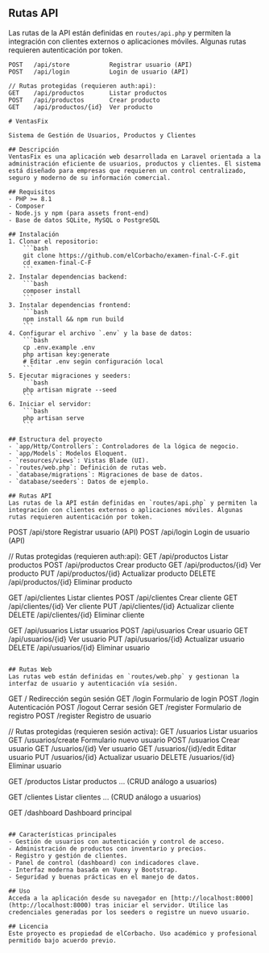 ## Rutas API

Las rutas de la API están definidas en `routes/api.php` y permiten la integración con clientes externos o aplicaciones móviles. Algunas rutas requieren autenticación por token.

```
POST   /api/store           Registrar usuario (API)
POST   /api/login           Login de usuario (API)

// Rutas protegidas (requieren auth:api):
GET    /api/productos       Listar productos
POST   /api/productos       Crear producto
GET    /api/productos/{id}  Ver producto

# VentasFix

Sistema de Gestión de Usuarios, Productos y Clientes

## Descripción
VentasFix es una aplicación web desarrollada en Laravel orientada a la administración eficiente de usuarios, productos y clientes. El sistema está diseñado para empresas que requieren un control centralizado, seguro y moderno de su información comercial.

## Requisitos
- PHP >= 8.1
- Composer
- Node.js y npm (para assets front-end)
- Base de datos SQLite, MySQL o PostgreSQL

## Instalación
1. Clonar el repositorio:
	```bash
	git clone https://github.com/elCorbacho/examen-final-C-F.git
	cd examen-final-C-F
	```
2. Instalar dependencias backend:
	```bash
	composer install
	```
3. Instalar dependencias frontend:
	```bash
	npm install && npm run build
	```
4. Configurar el archivo `.env` y la base de datos:
	```bash
	cp .env.example .env
	php artisan key:generate
	# Editar .env según configuración local
	```
5. Ejecutar migraciones y seeders:
	```bash
	php artisan migrate --seed
	```
6. Iniciar el servidor:
	```bash
	php artisan serve
	```

## Estructura del proyecto
- `app/Http/Controllers`: Controladores de la lógica de negocio.
- `app/Models`: Modelos Eloquent.
- `resources/views`: Vistas Blade (UI).
- `routes/web.php`: Definición de rutas web.
- `database/migrations`: Migraciones de base de datos.
- `database/seeders`: Datos de ejemplo.

## Rutas API
Las rutas de la API están definidas en `routes/api.php` y permiten la integración con clientes externos o aplicaciones móviles. Algunas rutas requieren autenticación por token.
```
POST   /api/store           Registrar usuario (API)
POST   /api/login           Login de usuario (API)

// Rutas protegidas (requieren auth:api):
GET    /api/productos       Listar productos
POST   /api/productos       Crear producto
GET    /api/productos/{id}  Ver producto
PUT    /api/productos/{id}  Actualizar producto
DELETE /api/productos/{id}  Eliminar producto

GET    /api/clientes        Listar clientes
POST   /api/clientes        Crear cliente
GET    /api/clientes/{id}   Ver cliente
PUT    /api/clientes/{id}   Actualizar cliente
DELETE /api/clientes/{id}   Eliminar cliente

GET    /api/usuarios        Listar usuarios
POST   /api/usuarios        Crear usuario
GET    /api/usuarios/{id}   Ver usuario
PUT    /api/usuarios/{id}   Actualizar usuario
DELETE /api/usuarios/{id}   Eliminar usuario
```

## Rutas Web
Las rutas web están definidas en `routes/web.php` y gestionan la interfaz de usuario y autenticación vía sesión.
```
GET    /                   Redirección según sesión
GET    /login              Formulario de login
POST   /login              Autenticación
POST   /logout             Cerrar sesión
GET    /register           Formulario de registro
POST   /register           Registro de usuario

// Rutas protegidas (requieren sesión activa):
GET    /usuarios           Listar usuarios
GET    /usuarios/create    Formulario nuevo usuario
POST   /usuarios           Crear usuario
GET    /usuarios/{id}      Ver usuario
GET    /usuarios/{id}/edit Editar usuario
PUT    /usuarios/{id}      Actualizar usuario
DELETE /usuarios/{id}      Eliminar usuario

GET    /productos          Listar productos
... (CRUD análogo a usuarios)

GET    /clientes           Listar clientes
... (CRUD análogo a usuarios)

GET    /dashboard          Dashboard principal
```

## Características principales
- Gestión de usuarios con autenticación y control de acceso.
- Administración de productos con inventario y precios.
- Registro y gestión de clientes.
- Panel de control (dashboard) con indicadores clave.
- Interfaz moderna basada en Vuexy y Bootstrap.
- Seguridad y buenas prácticas en el manejo de datos.

## Uso
Acceda a la aplicación desde su navegador en [http://localhost:8000](http://localhost:8000) tras iniciar el servidor. Utilice las credenciales generadas por los seeders o registre un nuevo usuario.

## Licencia
Este proyecto es propiedad de elCorbacho. Uso académico y profesional permitido bajo acuerdo previo.

